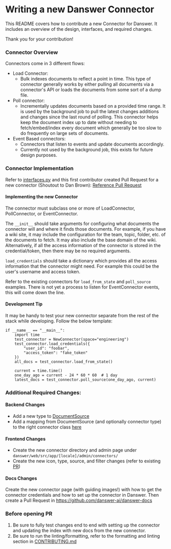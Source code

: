 <!-- DANSWER_METADATA={"link": "https://github.com/danswer-ai/danswer/blob/main/backend/danswer/connectors/README.md"} -->

# Writing a new Danswer Connector
This README covers how to contribute a new Connector for Danswer. It includes an overview of the design, interfaces,
and required changes.

Thank you for your contribution!

### Connector Overview
Connectors come in 3 different flows:
- Load Connector:
  - Bulk indexes documents to reflect a point in time. This type of connector generally works by either pulling all
  documents via a connector's API or loads the documents from some sort of a dump file.
- Poll connector:
  - Incrementally updates documents based on a provided time range. It is used by the background job to pull the latest
  changes additions and changes since the last round of polling. This connector helps keep the document index up to date
  without needing to fetch/embed/index every document which generally be too slow to do frequently on large sets of
  documents.
- Event Based connectors:
  - Connectors that listen to events and update documents accordingly.
  - Currently not used by the background job, this exists for future design purposes.


### Connector Implementation
Refer to [interfaces.py](https://github.com/danswer-ai/danswer/blob/main/backend/danswer/connectors/interfaces.py)
and this first contributor created Pull Request for a new connector (Shoutout to Dan Brown):
[Reference Pull Request](https://github.com/danswer-ai/danswer/pull/139)

#### Implementing the new Connector
The connector must subclass one or more of LoadConnector, PollConnector, or EventConnector.

The `__init__` should take arguments for configuring what documents the connector will and where it finds those
documents. For example, if you have a wiki site, it may include the configuration for the team, topic, folder, etc. of
the documents to fetch. It may also include the base domain of the wiki. Alternatively, if all the access information
of the connector is stored in the credential/token, then there may be no required arguments.

`load_credentials` should take a dictionary which provides all the access information that the connector might need.
For example this could be the user's username and access token.

Refer to the existing connectors for `load_from_state` and `poll_source` examples. There is not yet a process to listen
for EventConnector events, this will come down the line.

#### Development Tip
It may be handy to test your new connector separate from the rest of the stack while developing.
Follow the below template:

```commandline
if __name__ == "__main__":
    import time
    test_connector = NewConnector(space="engineering")
    test_connector.load_credentials({
        "user_id": "foobar",
        "access_token": "fake_token"
    })
    all_docs = test_connector.load_from_state()
    
    current = time.time()
    one_day_ago = current - 24 * 60 * 60  # 1 day
    latest_docs = test_connector.poll_source(one_day_ago, current)
```


### Additional Required Changes:
#### Backend Changes
- Add a new type to
[DocumentSource](https://github.com/danswer-ai/danswer/blob/main/backend/danswer/configs/constants.py)
- Add a mapping from DocumentSource (and optionally connector type) to the right connector class
[here](https://github.com/danswer-ai/danswer/blob/main/backend/danswer/connectors/factory.py#L33)

#### Frontend Changes
- Create the new connector directory and admin page under `danswer/web/src/app/[locale]/admin/connectors/`
- Create the new icon, type, source, and filter changes
(refer to existing [PR](https://github.com/danswer-ai/danswer/pull/139))

#### Docs Changes
Create the new connector page (with guiding images!) with how to get the connector credentials and how to set up the
connector in Danswer. Then create a Pull Request in https://github.com/danswer-ai/danswer-docs


### Before opening PR
1. Be sure to fully test changes end to end with setting up the connector and updating the index with new docs from the
new connector.
2. Be sure to run the linting/formatting, refer to the formatting and linting section in
[CONTRIBUTING.md](https://github.com/danswer-ai/danswer/blob/main/CONTRIBUTING.md#formatting-and-linting)
